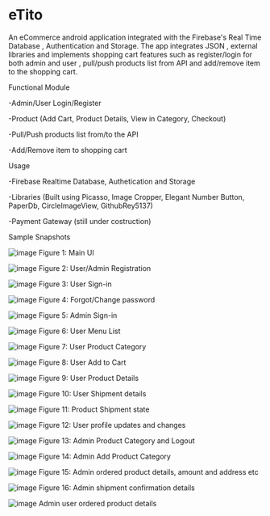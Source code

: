 # eTito
An eCommerce android application integrated with the Firebase's Real Time Database , Authentication and Storage. The app integrates JSON  , external libraries and implements  shopping cart features  such as register/login for both admin and user , pull/push products list from API and add/remove item to the shopping cart. 

Functional Module

-Admin/User Login/Register

-Product (Add Cart, Product Details, View in Category, Checkout)

-Pull/Push products list from/to the API

-Add/Remove item to shopping cart




Usage

-Firebase Realtime Database, Authetication and Storage

-Libraries (Built using Picasso, Image Cropper, Elegant Number Button, PaperDb, CircleImageView, GithubRey5137)

-Payment Gateway (still under costruction) 


Sample Snapshots

![image](https://user-images.githubusercontent.com/46360191/68255764-0949c780-ffe3-11e9-8e5f-f75feed69eac.png) Figure 1: Main UI


![image](https://user-images.githubusercontent.com/46360191/68256467-0e0f7b00-ffe5-11e9-9676-00e24bf5d62c.png) Figure 2: User/Admin Registration

![image](https://user-images.githubusercontent.com/46360191/68256539-4d3dcc00-ffe5-11e9-8fc9-8c16159a0e7d.png) Figure 3: User Sign-in

![image](https://user-images.githubusercontent.com/46360191/68256784-da812080-ffe5-11e9-910f-a121c65b1a78.png) Figure 4: Forgot/Change password

![image](https://user-images.githubusercontent.com/46360191/68256825-0a302880-ffe6-11e9-943c-e919eca7221b.png) Figure 5: Admin Sign-in

![image](https://user-images.githubusercontent.com/46360191/68256900-4e232d80-ffe6-11e9-96af-69db9e1371ef.png) Figure 6: User Menu List

![image](https://user-images.githubusercontent.com/46360191/68256983-9e9a8b00-ffe6-11e9-9935-25af4338d92c.png) Figure 7: User Product Category


![image](https://user-images.githubusercontent.com/46360191/68257281-97c04800-ffe7-11e9-9670-675b4d83f7da.png) Figure 8: User Add to Cart

![image](https://user-images.githubusercontent.com/46360191/68257306-ab6bae80-ffe7-11e9-9c12-ab1650b00f26.png) Figure 9: User Product Details

![image](https://user-images.githubusercontent.com/46360191/68257374-e2da5b00-ffe7-11e9-841d-331829ad4d2e.png) Figure 10: User Shipment details

![image](https://user-images.githubusercontent.com/46360191/68257414-056c7400-ffe8-11e9-9b03-e1cc7724ad18.png) Figure 11: Product Shipment state

![image](https://user-images.githubusercontent.com/46360191/68257448-2cc34100-ffe8-11e9-856b-fbd4a4dc489d.png) Figure 12: User profile updates and changes

![image](https://user-images.githubusercontent.com/46360191/68257477-4b293c80-ffe8-11e9-9fd7-f406d66d5dc7.png) Figure 13: Admin Product Category and Logout


![image](https://user-images.githubusercontent.com/46360191/68257722-149ff180-ffe9-11e9-829b-34ff1a6d15a3.png) Figure 14: Admin Add Product Category

![image](https://user-images.githubusercontent.com/46360191/68257780-47e28080-ffe9-11e9-8a41-6902f952fd12.png) Figure 15: Admin ordered product details, amount and address etc

![image](https://user-images.githubusercontent.com/46360191/68257818-6d6f8a00-ffe9-11e9-9d88-e8530365a156.png) Figure 16: Admin shipment confirmation details

![image](https://user-images.githubusercontent.com/46360191/68257886-ae679e80-ffe9-11e9-90bc-1e7dd8ec8082.png)  Admin user ordered product details 


